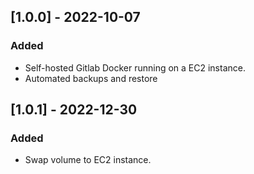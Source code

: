 ## [1.0.0] - 2022-10-07

### Added

- Self-hosted Gitlab Docker running on a EC2 instance.
- Automated backups and restore

## [1.0.1] - 2022-12-30

### Added

- Swap volume to EC2 instance.